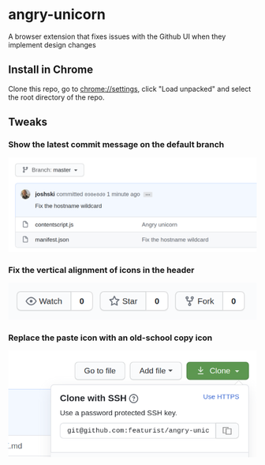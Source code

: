 # angry-unicorn
A browser extension that fixes issues with the Github UI when they implement design changes

## Install in Chrome

Clone this repo, go to [chrome://settings](chrome://settings), click "Load unpacked" and select the root directory of the repo.

## Tweaks

### Show the latest commit message on the default branch

![Latest commit message](latest-commit-message.png)

### Fix the vertical alignment of icons in the header

![Header icons vertical alignment.png](header-icons-vertical-alignment.png)

### Replace the paste icon with an old-school copy icon

![Copy icon](copy-icon.png)
